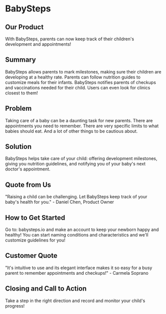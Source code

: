 # BabySteps #
 
## Our Product ##
  With BabySteps, parents can now keep track of their children's development and appointments!

## Summary ##
  BabySteps allows parents to mark milestones, making sure their children are developing at a healthy rate. Parents can follow nutrition guides to customize meals for their infants. BabySteps notifies parents of checkups and vaccinations needed for their child. Users can even look for clinics closest to them!

## Problem ##
  Taking care of a baby can be a daunting task for new parents. There are appointments you need to remember. There are very specific limits to what babies should eat. And a lot of other things to be cautious about. 

## Solution ##
  BabySteps helps take care of your child: offering development milestones, giving you nutrition guidelines, and notifying you of your baby's next doctor's appointment.

## Quote from Us ##
  "Raising a child can be challenging. Let BabySteps keep track of your baby's health for you." 
  	- Daniel Chen, Product Owner

## How to Get Started ##
  Go to: babysteps.io and make an account to keep your newborn happy and healthy! You can start naming conditions and characteristics and we'll customize guidelines for you!

## Customer Quote ##
  "It's intuitive to use and its elegant interface makes it so easy for a busy parent to remember appointments and checkups!" - Carmela Soprano 

## Closing and Call to Action ##
  Take a step in the right direction and record and monitor your child's progress!

